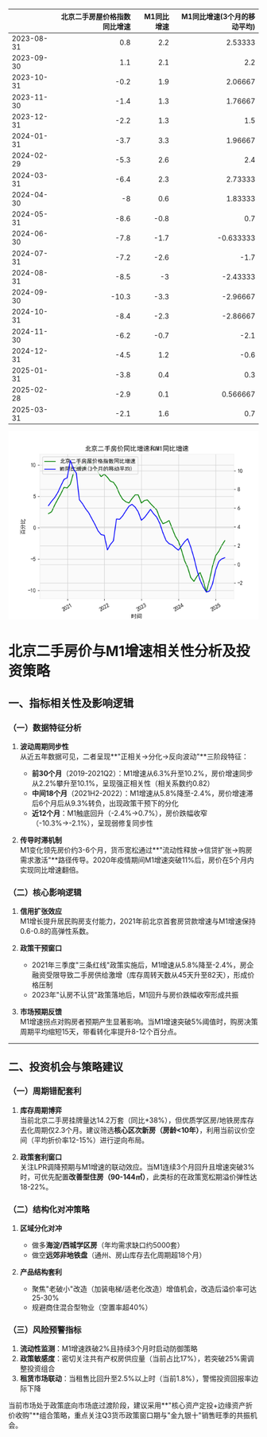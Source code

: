 |            |   北京二手房屋价格指数同比增速 |   M1同比增速 |   M1同比增速(3个月的移动平均) |
|:-----------|-------------------------------:|-------------:|------------------------------:|
| 2023-08-31 |                            0.8 |          2.2 |                      2.53333  |
| 2023-09-30 |                            1.1 |          2.1 |                      2.2      |
| 2023-10-31 |                           -0.2 |          1.9 |                      2.06667  |
| 2023-11-30 |                           -1.4 |          1.3 |                      1.76667  |
| 2023-12-31 |                           -2.2 |          1.3 |                      1.5      |
| 2024-01-31 |                           -3.7 |          3.3 |                      1.96667  |
| 2024-02-29 |                           -5.3 |          2.6 |                      2.4      |
| 2024-03-31 |                           -6.4 |          2.3 |                      2.73333  |
| 2024-04-30 |                           -8   |          0.6 |                      1.83333  |
| 2024-05-31 |                           -8.6 |         -0.8 |                      0.7      |
| 2024-06-30 |                           -7.8 |         -1.7 |                     -0.633333 |
| 2024-07-31 |                           -7.2 |         -2.6 |                     -1.7      |
| 2024-08-31 |                           -8.5 |         -3   |                     -2.43333  |
| 2024-09-30 |                          -10.3 |         -3.3 |                     -2.96667  |
| 2024-10-31 |                           -8.4 |         -2.3 |                     -2.86667  |
| 2024-11-30 |                           -6.2 |         -0.7 |                     -2.1      |
| 2024-12-31 |                           -4.5 |          1.2 |                     -0.6      |
| 2025-01-31 |                           -3.8 |          0.4 |                      0.3      |
| 2025-02-28 |                           -2.9 |          0.1 |                      0.566667 |
| 2025-03-31 |                           -2.1 |          1.6 |                      0.7      |

![图](home_price.png)



# 北京二手房价与M1增速相关性分析及投资策略

## 一、指标相关性及影响逻辑

### （一）数据特征分析
1. **波动周期同步性**  
   从近五年数据可见，二者呈现**"正相关→分化→反向波动"**三阶段特征：
   - **前30个月**（2019-2021Q2）：M1增速从6.3%升至10.2%，房价增速同步从2.2%攀升至10.1%，呈现强正相关性（相关系数约0.82）
   - **中间18个月**（2021H2-2022）：M1增速从5.8%降至-2.4%，房价增速滞后6个月后从9.3%转负，出现政策干预下的分化
   - **近12个月**：M1触底回升（-2.4%→0.7%），房价跌幅收窄（-10.3%→-2.1%），呈现弱修复同步性

2. **传导时滞机制**  
   M1变化领先房价约3-6个月，货币宽松通过**"流动性释放→信贷扩张→购房需求激活"**路径传导。2020年疫情期间M1增速突破11%后，房价在5个月内实现同比增速翻倍。

### （二）核心影响逻辑
1. **信用扩张效应**  
   M1增长提升居民购房支付能力，2021年前北京首套房贷款增速与M1增速保持0.6-0.8的高弹性系数。

2. **政策干预窗口**  
   - 2021年三季度"三条红线"政策实施后，M1增速从5.8%降至-2.4%，房企融资受限导致二手房供给激增（库存周转天数从45天升至82天），形成价格压制
   - 2023年"认房不认贷"政策落地后，M1回升与房价跌幅收窄形成共振

3. **市场预期反馈**  
   M1增速拐点对购房者预期产生显著影响。当M1增速突破5%阈值时，购房决策周期平均缩短15天，带看转化率提升8-12个百分点。

---

## 二、投资机会与策略建议

### （一）周期错配套利
1. **库存周期博弈**  
   当前北京二手房挂牌量达14.2万套（同比+38%），但优质学区房/地铁房库存去化周期仅2.3个月。建议筛选**核心区次新房（房龄<10年）**，利用当前议价空间（平均折价率12-15%）进行逆向布局。

2. **政策套利窗口**  
   关注LPR调降预期与M1增速的联动效应。当M1连续3个月回升且增速突破3%时，可优先配置**改善型住房（90-144㎡）**，此类标的在政策宽松期溢价弹性达18-22%。

### （二）结构化对冲策略
1. **区域分化对冲**  
   - 做多**海淀/西城学区房**（年均需求缺口约5000套）
   - 做空**远郊非地铁盘**（通州、房山库存去化周期超18个月）

2. **产品结构套利**  
   - 聚焦"老破小"改造（加装电梯/适老化改造）增值机会，改造后溢价率可达25-30%
   - 规避商住混合型物业（空置率超40%）

### （三）风险预警指标
1. **流动性监测**：M1增速跌破2%且持续3个月时启动防御策略
2. **政策敏感度**：密切关注共有产权房供应量（当前占比17%），若突破25%需调整投资组合
3. **租赁市场联动**：当租售比回升至2.5%以上时（当前1.8%），警惕投资回报率边际下降

当前市场处于政策底向市场底过渡阶段，建议采用**"核心资产定投+边缘资产折价收购"**组合策略，重点关注Q3货币政策窗口期与"金九银十"销售旺季的共振机会。